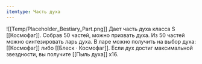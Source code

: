 ```yaml
---
itemtype: Часть духа
---
```

![[Temp/Placeholder_Bestiary_Part.png]]
Дает часть духа класса S [[Космофаг]]. Собрав 50 частей, можно призвать духа. Из 50 частей можно синтезировать ларь духа. В ларе можно получить на выбор духа: [[Космофаг]] либо [[Блеск · Космофаг]]. Если дух достиг максимальной звездности, вы получите [[Пыль духа]] х16.
